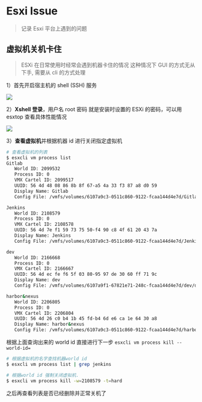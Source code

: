 # Esxi Issue

> 记录 Esxi 平台上遇到的问题

## 虚拟机关机卡住

> ESXi 在日常使用时经常会遇到机器卡住的情况 这种情况下 GUI 的方式无从下手, 需要从 cli 的方式处理

1）首先开启宿主机的 shell (SSH) 服务

![](https://yuikuen-1259273046.cos.ap-guangzhou.myqcloud.com/devops/image-20210824102352466.png)

2）**Xshell 登录**，用户名 root 密码 就是安装时设置的 ESXi 的密码，可以用 esxtop 查看具体性能情况

![](https://yuikuen-1259273046.cos.ap-guangzhou.myqcloud.com/devops/image-20210824102735270.png)

3）**查看虚拟机**并根据机器 id 进行关闭指定虚拟机

```bash
# 查看虚拟机的列表
$ esxcli vm process list 
Gitlab
   World ID: 2099532
   Process ID: 0
   VMX Cartel ID: 2099517
   UUID: 56 4d 48 08 86 8b 8f 67-a5 4a 33 f3 87 a8 d0 59
   Display Name: Gitlab
   Config File: /vmfs/volumes/6107a9c3-0511c860-9122-fcaa144d4e7d/Gitlab/Gitlab.vmx

Jenkins
   World ID: 2108579
   Process ID: 0
   VMX Cartel ID: 2108578
   UUID: 56 4d 7e f1 59 73 75 50-f4 90 c8 4f 61 20 43 7a
   Display Name: Jenkins
   Config File: /vmfs/volumes/6107a9c3-0511c860-9122-fcaa144d4e7d/Jenkins/Jenkins.vmx

dev
   World ID: 2166668
   Process ID: 0
   VMX Cartel ID: 2166667
   UUID: 56 4d ec fe f6 5f 03 80-95 97 de 30 60 ff 71 9c
   Display Name: dev
   Config File: /vmfs/volumes/6107a9f1-67821e71-248c-fcaa144d4e7d/dev/dev.vmx

harbor&nexus
   World ID: 2206805
   Process ID: 0
   VMX Cartel ID: 2206804
   UUID: 56 4d 26 c0 b4 1b 45 fd-b4 6d e6 ca 1e 64 30 a8
   Display Name: harbor&nexus
   Config File: /vmfs/volumes/6107a9c3-0511c860-9122-fcaa144d4e7d/harbor&nexus/harbor&nexus.vmx
```

根据上面查询出来的 world id 直接进行下一步 `esxcli vm process kill --world-id= `

```bash
# 根据虚拟机的名字查找机器world id
$ esxcli vm process list | grep jenkins

# 根据world id 强制关闭虚拟机.
$ esxcli vm process kill -w=2108579 -t=hard
```

之后再查看列表是否已经删除并正常关机了